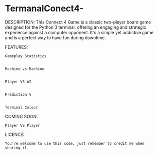 # TermanalConect4-


DESCRIPTION:
This Connect 4 Game is a classic two-player board game designed for the 
Python 3 terminal, offering an engaging and strategic experience against a computer 
opponent. It's a simple yet addictive game and is a perfect way to have fun during downtime.

FEATURES:

    Gameplay Statistics
    

    Machine vs Machine


    Player VS AI
    

    Prediction %
    

    Terminal Colour

COMING SOON:

    Player VS Player

LICENCE: 

    You're welcome to use this code, just remember to credit me when sharing it.
  
